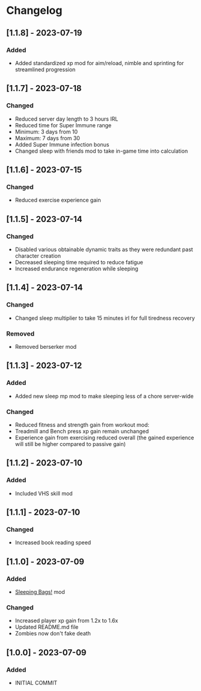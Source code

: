 # Changelog

## [1.1.8] - 2023-07-19

### Added

- Added standardized xp mod for aim/reload, nimble and sprinting for streamlined progression

## [1.1.7] - 2023-07-18

### Changed

- Reduced server day length to 3 hours IRL
- Reduced time for Super Immune range
 - Minimum: 3 days from 10
 - Maximum: 7 days from 30
- Added Super Immune infection bonus
- Changed sleep with friends mod to take in-game time into calculation

## [1.1.6] - 2023-07-15

### Changed

- Reduced exercise experience gain

## [1.1.5] - 2023-07-14

### Changed

- Disabled various obtainable dynamic traits as they were redundant past character creation
- Decreased sleeping time required to reduce fatigue
- Increased endurance regeneration while sleeping

## [1.1.4] - 2023-07-14

### Changed

- Changed sleep multiplier to take 15 minutes irl for full tiredness recovery

### Removed

- Removed berserker mod

## [1.1.3] - 2023-07-12

### Added

- Added new sleep mp mod to make sleeping less of a chore server-wide

### Changed

- Reduced fitness and strength gain from workout mod:
 - Treadmill and Bench press xp gain remain unchanged
 - Experience gain from exercising reduced overall (the gained experience will still be higher compared to passive gain)

## [1.1.2] - 2023-07-10

### Added

- Included VHS skill mod

## [1.1.1] - 2023-07-10

### Changed
- Increased book reading speed

## [1.1.0] - 2023-07-09

### Added
- [Sleeping Bags!](https://steamcommunity.com/sharedfiles/filedetails/?id=2714848168) mod

### Changed
- Increased player xp gain from 1.2x to 1.6x
- Updated README.md file
- Zombies now don't fake death

## [1.0.0] - 2023-07-09

### Added

- INITIAL COMMIT